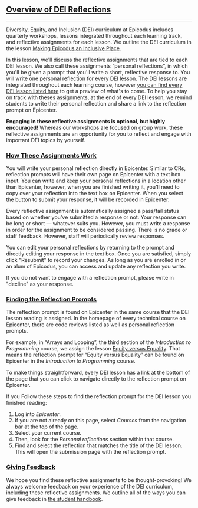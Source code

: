 ## [Overview of DEI Reflections](#overview-of-dei-reflections)

---

Diversity, Equity, and Inclusion (DEI) curriculum at Epicodus includes quarterly workshops, lessons integrated throughout each learning track, and reflective assignments for each lesson. We outline the DEI curriculum in the lesson [Making Epicodus an Inclusive Place](/diversity-equity-and-inclusion/dei-curriculum-overview/making-epicodus-an-inclusive-place).

In this lesson, we'll discuss the reflective assignments that are tied to each DEI lesson. We also call these assignments “personal reflections”, in which you'll be given a prompt that you'll write a short, reflective response to. You will write one personal reflection for every DEI lesson. The DEI lessons are integrated throughout each learning course, however [you can find every DEI lesson listed here](/diversity-equity-and-inclusion/) to get a preview of what's to come. To help you stay on track with theses assignments, at the end of every DEI lesson, we remind students to write their personal reflection and share a link to the reflection prompt on Epicenter.

**Engaging in these reflective assignments is optional, but highly encouraged!** Whereas our workshops are focused on group work, these reflective assignments are an opportunity for you to reflect and engage with important DEI topics by yourself.

### [How These Assignments Work](#how-these-assignments-work)

You will write your personal reflection directly in Epicenter. Similar to CRs, reflection prompts will have their own page on Epicenter with a text box input. You can write and keep your personal reflections in a location other than Epicenter, however, when you are finished writing it, you'll need to copy over your reflection into the text box on Epicenter. When you select the button to submit your response, it will be recorded in Epicenter.

Every reflective assignment is automatically assigned a pass/fail status based on whether you've submitted a response or not. Your response can be long or short — whatever suits you. However, you must write a response in order for the assignment to be considered passing. There is no grade or staff feedback. However, staff will periodically review responses.

You can edit your personal reflections by returning to the prompt and directly editing your response in the text box. Once you are satisfied, simply click "Resubmit" to record your changes. As long as you are enrolled in or an alum of Epicodus, you can access and update any reflection you write.

If you do not want to engage with a reflection prompt, please write in "decline" as your response. 

### [Finding the Reflection Prompts](#finding-the-reflection-prompts)

The reflection prompt is found on Epicenter in the same course that the DEI lesson reading is assigned. In the homepage of every technical course on Epicenter, there are code reviews listed as well as personal reflection prompts.

For example, in “Arrays and Looping”, the third section of the _Introduction to Programming_ course, we assign the lesson [Equity versus Equality](/introduction-to-programming/arrays-and-looping-part-2/homework-equality-versus-equity). That means the reflection prompt for “Equity versus Equality” can be found on Epicenter in the _Introduction to Programming_ course. 

To make things straightforward, every DEI lesson has a link at the bottom of the page that you can click to navigate directly to the reflection prompt on Epicenter.

If you Follow these steps to find the reflection prompt for the DEI lesson you finished reading:

1.  Log into _Epicenter_.
2. If you are not already on this page, select _Courses_ from the navigation bar at the top of the page.
3. Select your current course.
4. Then, look for the _Personal reflections_ section within that course. 
5. Find and select the reflection that matches the title of the DEI lesson. This will open the submission page with the reflection prompt.

### [Giving Feedback](#giving-feedback)

We hope you find these reflective assignments to be thought-provoking! We always welcome feedback on your experience of the DEI curriculum, including these reflective assignments. We outline all of the ways you can give feedback in [the student handbook](/student-handbook#giving-feedback). 
